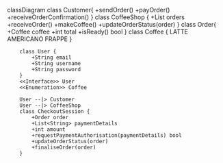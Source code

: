 classDiagram
        class Customer{
            +sendOrder()
            +payOrder()
            +receiveOrderConfirmation()
        }
        class CoffeeShop {
            +List<Order> orders
            +receiveOrder()
            +makeCoffee()
            +updateOrderStatus(order)
        }
        class Order{
            +Coffee coffee
            +int total
            +isReady() bool
        }
        class Coffee {
            LATTE
            AMERICANO
            FRAPPE
        }

        class User {
            +String email
            +String username
            +String password
        }
        <<Interface>> User
        <<Enumeration>> Coffee

        User --|> Customer
        User --|> CoffeeShop
        class CheckoutSession {
            +Order order
            +List<String> paymentDetails
            +int amount
            +requestPaymentAuthorisation(paymentDetails) bool
            +updateOrderStatus(order)
            +finaliseOrder(order)
        }
